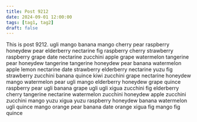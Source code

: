 ```yaml
---
title: Post 9212
date: 2024-09-01 12:00:00
tags: [tag1, tag2]
draft: false
---
```

This is post 9212.
ugli
mango
banana
mango
cherry
pear
raspberry
honeydew
pear
elderberry
nectarine
fig
raspberry
cherry
strawberry
raspberry
grape
date
nectarine
zucchini
apple
grape
watermelon
tangerine
pear
honeydew
tangerine
tangerine
honeydew
pear
banana
watermelon
apple
lemon
nectarine
date
strawberry
elderberry
nectarine
yuzu
fig
strawberry
zucchini
banana
quince
kiwi
zucchini
grape
nectarine
honeydew
mango
watermelon
pear
ugli
mango
elderberry
honeydew
grape
quince
raspberry
pear
ugli
banana
grape
ugli
ugli
xigua
zucchini
fig
elderberry
cherry
tangerine
nectarine
watermelon
zucchini
honeydew
apple
zucchini
zucchini
mango
yuzu
xigua
yuzu
raspberry
honeydew
banana
watermelon
ugli
quince
mango
orange
pear
banana
date
orange
xigua
fig
mango
fig
quince

